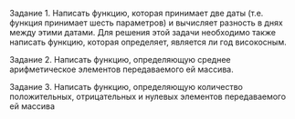 Задание 1. Написать функцию, которая принимает две даты 
(т.е. функция принимает шесть параметров) и вычисляет 
разность в днях между этими датами. Для решения этой 
задачи необходимо также написать функцию, которая 
определяет, является ли год високосным.

Задание 2. Написать функцию, определяющую среднее 
арифметическое элементов передаваемого ей массива.

Задание 3. Написать функцию, определяющую количество 
положительных, отрицательных и нулевых элементов 
передаваемого ей массива